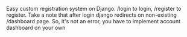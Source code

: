 Easy custom registration system on Django. /login to login, /register to register.
Take a note that after login django redirects on non-existing /dashboard page. So, it's not an error, you have to implement
account dashboard on your own
